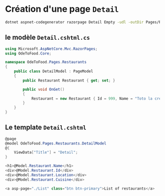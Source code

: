 # Création d'une page `Detail`

```bash
dotnet aspnet-codegenerator razorpage Detail Empty -udl -outDir Pages/Restaurants/
```

## le modèle `Detail.cshtml.cs`

```csharp
using Microsoft.AspNetCore.Mvc.RazorPages;
using OdeToFood.Core;

namespace OdeToFood.Pages.Restaurants
{
    public class DetailModel : PageModel
    {
        public Restaurant Restaurant { get; set; }

        public void OnGet()
        {
            Restaurant = new Restaurant { Id = 999, Name = "Toto la crevette", Location = "Liège", Cuisine = CuisineType.Indian };
        }
    }
}
```



## Le template `Detail.cshtml`

```cs
@page
@model OdeToFood.Pages.Restaurants.DetailModel
@{
    ViewData["Title"] = "Detail";
}

<h1>@Model.Restaurant.Name</h1>
<div>@Model.Restaurant.Id</div>
<div>@Model.Restaurant.Location</div>
<div>@Model.Restaurant.Cuisine</div>

<a asp-page="./List" class="btn btn-primary">List of restaurants</a>
```

